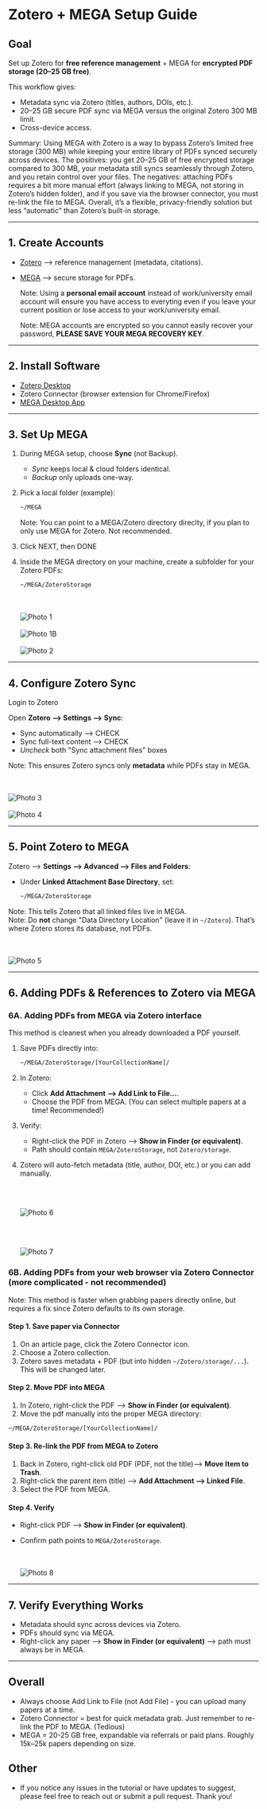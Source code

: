 # Zotero + MEGA Setup Guide

## Goal
Set up Zotero for **free reference management** + MEGA for **encrypted PDF storage (20–25 GB free)**.  

This workflow gives:  
- Metadata sync via Zotero (titles, authors, DOIs, etc.).  
- 20–25 GB secure PDF sync via MEGA versus the original Zotero 300 MB limit.  
- Cross-device access.

Summary:
Using MEGA with Zotero is a way to bypass Zotero’s limited free storage (300 MB) while keeping your entire library of PDFs synced securely across devices. The positives: you get 20–25 GB of free encrypted storage compared to 300 MB, your metadata still syncs seamlessly through Zotero, and you retain control over your files. The negatives: attaching PDFs requires a bit more manual effort (always linking to MEGA, not storing in Zotero’s hidden folder), and if you save via the browser connector, you must re-link the file to MEGA. Overall, it’s a flexible, privacy-friendly solution but less “automatic” than Zotero’s built-in storage.

---

## 1. Create Accounts
- [Zotero](https://www.zotero.org) --> reference management (metadata, citations).  
- [MEGA](https://mega.io) --> secure storage for PDFs.  

   Note: Using a **personal email account** instead of work/university email account will ensure you have access to everyting even if you leave your current position or lose access to your work/university email. 

   Note: MEGA accounts are encrypted so you cannot easily recover your password, **PLEASE SAVE YOUR MEGA RECOVERY KEY**. 

---

## 2. Install Software
- [Zotero Desktop](https://www.zotero.org/download/)  
- Zotero Connector (browser extension for Chrome/Firefox)  
- [MEGA Desktop App](https://mega.io/desktop)  

---

## 3. Set Up MEGA
1. During MEGA setup, choose **Sync** (not Backup).  
   - *Sync* keeps local & cloud folders identical.  
   - *Backup* only uploads one-way.  

2. Pick a local folder (example):  

    ```bash
    ~/MEGA
    ```

   Note: You can point to a MEGA/Zotero directory direclty, if you plan to only use MEGA for Zotero. Not recommended. 
   
3. Click NEXT, then DONE

4. Inside the MEGA directory on your machine, create a subfolder for your Zotero PDFs:  

   ```bash
   ~/MEGA/ZoteroStorage
   ```
   <br><br>
   ![Photo 1](../images/Mega_Zotero_Tutorial/Picture1.png)
   <br><br>
   ![Photo 1B](../images/Mega_Zotero_Tutorial/Picture1B.png)
   <br><br>
   ![Photo 2](../images/Mega_Zotero_Tutorial/Picture2.png)


---

## 4. Configure Zotero Sync  
Login to Zotero

Open **Zotero --> Settings --> Sync**:  
- Sync automatically  --> CHECK
- Sync full-text content  --> CHECK
- *Uncheck* both "Sync attachment files" boxes  

 Note: This ensures Zotero syncs only **metadata** while PDFs stay in MEGA.  

   <br><br>
   ![Photo 3](../images/Mega_Zotero_Tutorial/Picture3.png)
   <br><br>
   ![Photo 4](../images/Mega_Zotero_Tutorial/Picture4.png)

---

## 5. Point Zotero to MEGA  
Zotero --> **Settings --> Advanced --> Files and Folders**:  
- Under **Linked Attachment Base Directory**, set:  

   ```bash
   ~/MEGA/ZoteroStorage
   ```

Note: This tells Zotero that all linked files live in MEGA.  
Note: Do **not** change "Data Directory Location" (leave it in `~/Zotero`). That’s where Zotero stores its database, not PDFs.  

   <br><br>
   ![Photo 5](../images/Mega_Zotero_Tutorial/Picture5.png)

---

## 6. Adding PDFs & References to Zotero via MEGA

### 6A. Adding PDFs from MEGA via Zotero interface  
This method is cleanest when you already downloaded a PDF yourself.  

1. Save PDFs directly into:  

   ```bash
   ~/MEGA/ZoteroStorage/[YourCollectionName]/
   ```

2. In Zotero:  
   - Click **Add Attachment --> Add Link to File…**.  
   - Choose the PDF from MEGA.  (You can select multiple papers at a time! Recommended!)

3. Verify:  
   - Right-click the PDF in Zotero --> **Show in Finder (or equivalent)**.  
   - Path should contain `MEGA/ZoteroStorage`, not `Zotero/storage`.  

4. Zotero will auto-fetch metadata (title, author, DOI, etc.) or you can add manually.  

   <br><br>

   ![Photo 6](../images/Mega_Zotero_Tutorial/Picture6.png)

   <br><br>

   ![Photo 7](../images/Mega_Zotero_Tutorial/Picture7.png)


### 6B. Adding PDFs from your web browser via Zotero Connector (more complicated - not recommended)

Note: This method is faster when grabbing papers directly online, but requires a fix since Zotero defaults to its own storage.

#### Step 1. Save paper via Connector
1. On an article page, click the Zotero Connector icon.  
2. Choose a Zotero collection.  
3. Zotero saves metadata + PDF (but into hidden `~/Zotero/storage/...`).  This will be changed later. 

#### Step 2. Move PDF into MEGA  
1. In Zotero, right-click the PDF --> **Show in Finder (or equivalent)**.  
2. Move the pdf manually into the proper MEGA directory:  

```bash
~/MEGA/ZoteroStorage/[YourCollectionName]/
```

#### Step 3. Re-link the PDF from MEGA to Zotero
1. Back in Zotero, right-click old PDF (PDF, not the title)--> **Move Item to Trash**.  
2. Right-click the parent item (title) --> **Add Attachment --> Linked File**.  
3. Select the PDF from MEGA.  

#### Step 4. Verify  
- Right-click PDF --> **Show in Finder (or equivalent)**.  
- Confirm path points to `MEGA/ZoteroStorage`.  

   <br><br>
   ![Photo 8](../images/Mega_Zotero_Tutorial/Picture8.png)

---

## 7. Verify Everything Works
- Metadata should sync across devices via Zotero.  
- PDFs should sync via MEGA.  
- Right-click any paper --> **Show in Finder (or equivalent)** --> path must always be in MEGA.  

---

## Overall
- Always choose Add Link to File (not Add File) - you can upload many papers at a time.  
- Zotero Connector = best for quick metadata grab. Just remember to re-link the PDF to MEGA. (Tedious)
- MEGA = 20-25 GB free, expandable via referrals or paid plans. Roughly 15k–25k papers depending on size.  

## Other
- If you notice any issues in the tutorial or have updates to suggest, please feel free to reach out or submit a pull request. Thank you!
